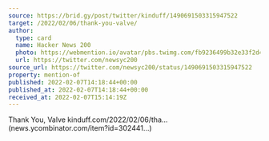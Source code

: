 ```yaml
---
source: https://brid.gy/post/twitter/kinduff/1490691503315947522
target: /2022/02/06/thank-you-valve/
author:
  type: card
  name: Hacker News 200
  photo: https://webmention.io/avatar/pbs.twimg.com/fb9236499b32e33f2d4e0a88e4835a477aba131c2a3c39cda94ec604fedf3bd2.gif
  url: https://twitter.com/newsyc200
source_url: https://twitter.com/newsyc200/status/1490691503315947522
property: mention-of
published: 2022-02-07T14:18:44+00:00
published_at: 2022-02-07T14:18:44+00:00
received_at: 2022-02-07T15:14:19Z
---
```


Thank You, Valve kinduff.com/2022/02/06/tha… (news.ycombinator.com/item?id=302441…)